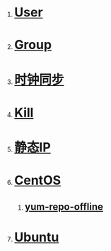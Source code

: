 1. # [User](01-user.md)
1. # [Group](02-group.md)
1. # [时钟同步](03-ntp.md)
1. # [Kill](04-kill.md)
1. # [静态IP](05-ipconfig.md)
1. # [CentOS](centos/SUMMARY.md)
    1. ## [yum-repo-offline](centos/01-yum-repo-offline.md)
1. # [Ubuntu](ubuntu/SUMMARY.md)
